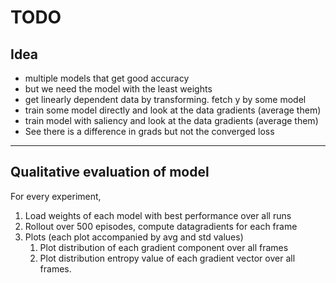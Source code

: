 # TODO
## Idea
- multiple models that get good accuracy
- but we need the model with the least weights
- get linearly dependent data by transforming. fetch y by some model
- train some model directly and look at the data gradients (average them)
- train model with saliency and look at the data gradients (average them)
- See there is a difference in grads but not the converged loss

---

## Qualitative evaluation of model
For every experiment,
1. Load weights of each model with best performance over all runs
2. Rollout over 500 episodes, compute datagradients for each frame
3. Plots (each plot accompanied by avg and std values)
   1. Plot distribution of each gradient component over all frames
   2. Plot distribution entropy value of each gradient vector over all frames.
